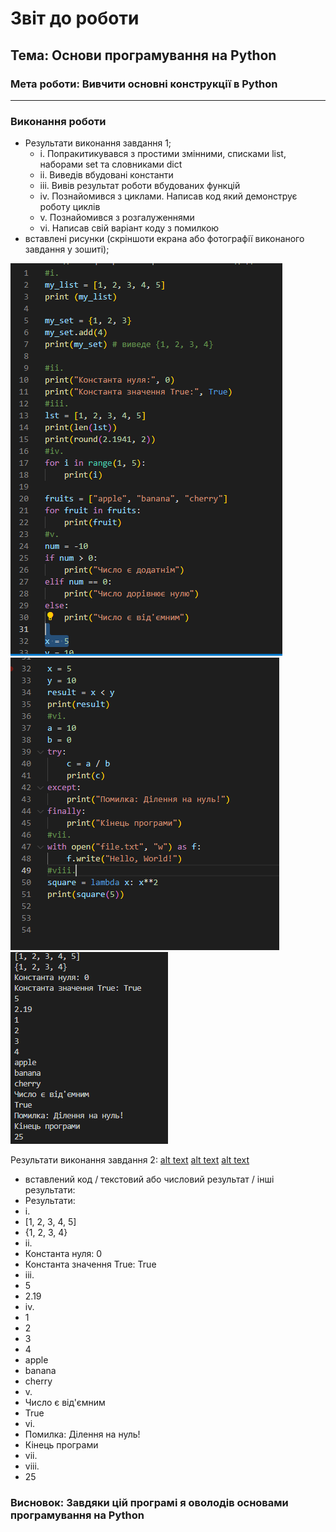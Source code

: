 # Звіт до роботи
## Тема: Основи програмування на Python
### Мета роботи: Вивчити основні конструкції в Python
---
### Виконання роботи
- Результати виконання завдання 1;
    - i. Попракитикувався з простими змінними, списками list, наборами set та словниками dict
    - ii. Виведів вбудовані константи
    - iii. Вивів результат роботи вбудованих функцій
    - iv. Познайомився з циклами. Написав код який демонструє роботу циклів
    - v. Познайомився з розгалуженнями
    - vi. Написав свій варіант коду з помилкою
- вставлені рисунки (скріншоти екрана або фотографії виконаного завдання у зошиті);

![alt text](https://github.com/bteodorovsky/2labor/blob/main/images/code1.PNG)
![alt text](https://github.com/bteodorovsky/2labor/blob/main/images/code2.PNG)
![alt text](https://github.com/bteodorovsky/2labor/blob/main/images/result.PNG)

 Результати виконання завдання 2:
 [alt text](https://github.com/bteodorovsky/2labor/blob/main/images/result2.PNG)
 [alt text](https://github.com/bteodorovsky/2labor/blob/main/images/result3.PNG)
 [alt text](https://github.com/bteodorovsky/2labor/blob/main/images/result4.PNG)

- вставлений код / текстовий або числовий результат / інші результати:
- Результати:
- i.
- [1, 2, 3, 4, 5]
- {1, 2, 3, 4}
- ii.
- Константа нуля: 0
- Константа значення True: True
- iii.
- 5
- 2.19
- iv.
- 1
- 2
- 3
- 4
- apple
- banana
- cherry
- v.
- Число є від'ємним
- True
- vi.
- Помилка: Ділення на нуль!
- Кінець програми
- vii.
- viii.
- 25
### Висновок: Завдяки цій програмі я оволодів основами програмування на Python
